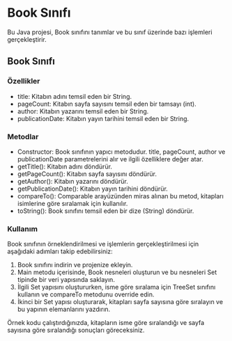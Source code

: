 # Book Sınıfı
Bu Java projesi, Book sınıfını tanımlar ve bu sınıf üzerinde bazı işlemleri gerçekleştirir.

## Book Sınıfı
### Özellikler
- title: Kitabın adını temsil eden bir String.
- pageCount: Kitabın sayfa sayısını temsil eden bir tamsayı (int).
- author: Kitabın yazarını temsil eden bir String.
- publicationDate: Kitabın yayın tarihini temsil eden bir String.
### Metodlar
- Constructor: Book sınıfının yapıcı metodudur. title, pageCount, author ve publicationDate parametrelerini alır ve ilgili özelliklere değer atar.
- getTitle(): Kitabın adını döndürür.
- getPageCount(): Kitabın sayfa sayısını döndürür.
- getAuthor(): Kitabın yazarını döndürür.
- getPublicationDate(): Kitabın yayın tarihini döndürür.
- compareTo(): Comparable arayüzünden miras alınan bu metod, kitapları isimlerine göre sıralamak için kullanılır.
- toString(): Book sınıfını temsil eden bir dize (String) döndürür.
### Kullanım
Book sınıfının örneklendirilmesi ve işlemlerin gerçekleştirilmesi için aşağıdaki adımları takip edebilirsiniz:

1. Book sınıfını indirin ve projenize ekleyin.
2. Main metodu içerisinde, Book nesneleri oluşturun ve bu nesneleri Set tipinde bir veri yapısında saklayın.
3. İlgili Set yapısını oluştururken, isme göre sıralama için TreeSet sınıfını kullanın ve compareTo metodunu override edin.
4. İkinci bir Set yapısı oluşturarak, kitapları sayfa sayısına göre sıralayın ve bu yapının elemanlarını yazdırın.

Örnek kodu çalıştırdığınızda, kitapların isme göre sıralandığı ve sayfa sayısına göre sıralandığı sonuçları göreceksiniz.
